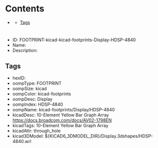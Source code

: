 



Contents
========

* [](#)
	* [Tags](#tags)

# 

- ID: FOOTPRINT-kicad-kicad-footprints-Display-HDSP-4840
- Name: 
- Description: 

## Tags

- hexID: 
- oompType: FOOTPRINT
- oompSize: kicad
- oompColor: kicad-footprints
- oompDesc: Display
- oompIndex: HDSP-4840
- oompName: kicad-footprints/Display/HDSP-4840
- kicadDesc: 10-Element Yellow Bar Graph Array https://docs.broadcom.com/docs/AV02-1798EN
- kicadTags: 10-Element Yellow Bar Graph Array
- kicadAttr: through_hole
- kicad3DModel: ${KICAD6_3DMODEL_DIR}/Display.3dshapes/HDSP-4840.wrl
